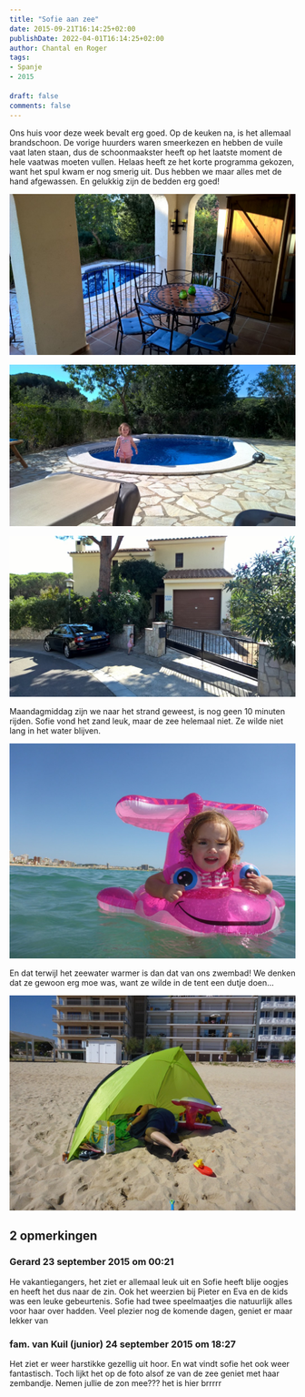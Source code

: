 ```yaml
---
title: "Sofie aan zee"
date: 2015-09-21T16:14:25+02:00
publishDate: 2022-04-01T16:14:25+02:00
author: Chantal en Roger
tags:
- Spanje
- 2015

draft: false
comments: false
---
```


Ons huis voor deze week bevalt erg goed. Op de keuken na, is het allemaal brandschoon. De vorige huurders waren smeerkezen en hebben de vuile vaat laten staan, dus de schoonmaakster heeft op het laatste moment de hele vaatwas moeten vullen. Helaas heeft ze het korte programma gekozen, want het spul kwam er nog smerig uit. Dus hebben we maar alles met de hand afgewassen. En gelukkig zijn de bedden erg goed!

![Casa](./images/WP_20150921_08_59_03_Pro[3].jpg)

![Casa](./images/WP_20150921_11_00_04_Pro[3].jpg)

![Casa](./images/WP_20150921_11_25_44_Pro[3].jpg)

Maandagmiddag zijn we naar het strand geweest, is nog geen 10 minuten rijden. Sofie vond het zand leuk, maar de zee helemaal niet. Ze wilde niet lang in het water blijven.

![Playa](./images/P1020704[4].jpg)

En dat terwijl het zeewater warmer is dan dat van ons zwembad! We denken dat ze gewoon erg moe was, want ze wilde in de tent een dutje doen…

![Playa](./images/P1020709[4].jpg)

## 2 opmerkingen

### Gerard 23 september 2015 om 00:21

He vakantiegangers, het ziet er allemaal leuk uit en Sofie heeft blije oogjes en heeft het dus naar de zin. Ook het weerzien bij Pieter en Eva en de kids was een leuke gebeurtenis. Sofie had twee speelmaatjes die natuurlijk alles voor haar over hadden.
Veel plezier nog de komende dagen, geniet er maar lekker van

### fam. van Kuil (junior) 24 september 2015 om 18:27

Het ziet er weer harstikke gezellig uit hoor. En wat vindt sofie het ook weer fantastisch. Toch lijkt het op de foto alsof ze van de zee geniet met haar zembandje. Nemen jullie de zon mee??? het is hier brrrrr
